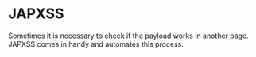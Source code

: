 # JAPXSS
Sometimes it is necessary to check if the payload works in another page. JAPXSS comes in handy and automates this process.

